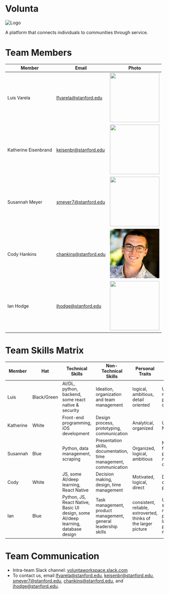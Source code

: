 # Volunta

<img src="https://i.imgur.com/BHihiiJ.png" alt="Logo">

A platform that connects individuals to communities through service.

# Team Members
Member | Email | Photo
--- | --- | ---
Luis Varela | lfvarela@stanford.edu | <img src="https://avatars1.githubusercontent.com/u/26133102?s=400&u=2cc93856eba9d127b2aa71cb8b59e35c34582c0d&v=4" alt="" width="157.5" height="157.5">
Katherine Eisenbrand | keisenbr@stanford.edu | <img src="https://media.licdn.com/dms/image/C5103AQHY-GpcTOVEeQ/profile-displayphoto-shrink_200_200/0?e=1560384000&v=beta&t=KpxCMYn2Tc2R3LGbIBANrKGT4D9MDyjnqFsQ1ClOGRo" alt="" width="157.5" height="157.5">
Susannah Meyer | smeyer7@stanford.edu | <img src="https://i.imgur.com/knGF9je.jpg" alt="" width="157.5" height="157.5">
Cody Hankins | chankins@stanford.edu | <img src="https://github.com/chankins/chankins/blob/master/assets/real_headshot.jpg" alt="" width="157.5" height="157.5">
Ian Hodge | ihodge@stanford.edu | <img src="https://avatars3.githubusercontent.com/u/14864663?s=460&v=4" alt="" width="157.5" height="157.5">

# Team Skills Matrix

Member | Hat | Technical Skills | Non-Technical Skills | Personal Traits | Desired Growth | Weaknesses
--- | --- | --- | --- | --- | --- | ---
Luis | Black/Green | AI/DL, python, backend,  some react native & security  | Ideation, organization and team management | logical, ambitious, detail oriented | UI/UX, mobile, product design | presentation skills, indecisive, prioritization
Katherine | White | Front-end programming, iOS development | Design process, prototyping, communication | Analytical, organized | UI/UX, React Native | Prioritizing, complicated math
Susannah | Blue | Python, data management, scraping | Presentation skills, documentation, time management, communication | Organized, logical, ambitious | Need-finding, prototyping, mobile development | UI, a bit stubborn
Cody | White | JS, some AI/deep learning, React Native | Decision making, design, time management | Motivated, logical, direct | Design, clean dev practices | Rapid prototyping, user research
Ian | Blue | Python, JS, React Native, Basic UI design, some AI/deep learning, database design | Task management, product management, general leadership skills | consistent, reliable, extroverted, thinks of the larger picture | UI Design skills, needfinding process, large scale project managment | Hard time balancing multiple small tasks, not very detail oriented with UX/UI design

# Team Communication
* Intra-team Slack channel: [voluntaworkspace.slack.com](https://voluntaworkspace.slack.com/)
* To contact us, email lfvarela@stanford.edu, keisenbr@stanford.edu, smeyer7@stanford.edu, chankins@stanford.edu, and ihodge@stanford.edu.
